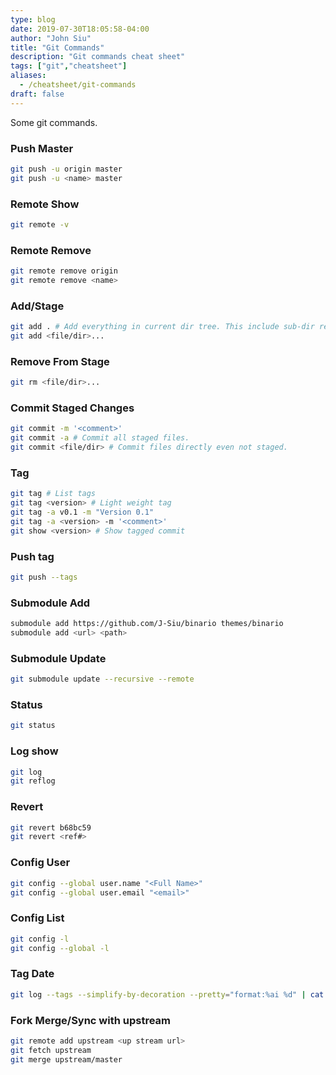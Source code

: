 ```yaml
---
type: blog
date: 2019-07-30T18:05:58-04:00
author: "John Siu"
title: "Git Commands"
description: "Git commands cheat sheet"
tags: ["git","cheatsheet"]
aliases:
  - /cheatsheet/git-commands
draft: false
---
```

Some git commands.
<!--more-->
### Push Master

```sh
git push -u origin master
git push -u <name> master
```

### Remote Show

```sh
git remote -v
```

### Remote Remove

```sh
git remote remove origin
git remote remove <name>
```

### Add/Stage

```sh
git add . # Add everything in current dir tree. This include sub-dir recursively.
git add <file/dir>...
```

### Remove From Stage

```sh
git rm <file/dir>...
```

### Commit Staged Changes

```sh
git commit -m '<comment>'
git commit -a # Commit all staged files.
git commit <file/dir> # Commit files directly even not staged.
```

### Tag

```sh
git tag # List tags
git tag <version> # Light weight tag
git tag -a v0.1 -m "Version 0.1"
git tag -a <version> -m '<comment>'
git show <version> # Show tagged commit
```

### Push tag

```sh
git push --tags
```

### Submodule Add

```sh
submodule add https://github.com/J-Siu/binario themes/binario
submodule add <url> <path>
```

### Submodule Update

```sh
git submodule update --recursive --remote
```

### Status

```sh
git status
```

### Log show

```sh
git log
git reflog
```

### Revert

```sh
git revert b68bc59
git revert <ref#>
```

### Config User

```sh
git config --global user.name "<Full Name>"
git config --global user.email "<email>"
```

### Config List

```sh
git config -l
git config --global -l
```

### Tag Date

```sh
git log --tags --simplify-by-decoration --pretty="format:%ai %d" | cat
```

### Fork Merge/Sync with upstream

```sh
git remote add upstream <up stream url>
git fetch upstream
git merge upstream/master
```